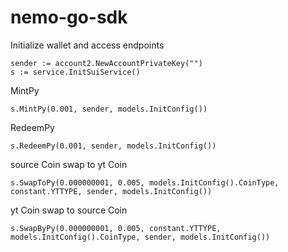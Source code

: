 # nemo-go-sdk
Initialize wallet and access endpoints
```bigquery
sender := account2.NewAccountPrivateKey("")
s := service.InitSuiService()
```

MintPy
```bigquery
s.MintPy(0.001, sender, models.InitConfig())
```

RedeemPy
```bigquery
s.RedeemPy(0.001, sender, models.InitConfig())
```

source Coin swap to yt Coin 
```bigquery
s.SwapToPy(0.000000001, 0.005, models.InitConfig().CoinType, constant.YTTYPE, sender, models.InitConfig())
```

yt Coin swap to source Coin 
```bigquery
s.SwapByPy(0.000000001, 0.005, constant.YTTYPE, models.InitConfig().CoinType, sender, models.InitConfig())	
```
